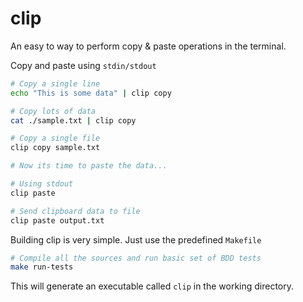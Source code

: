 clip
====

An easy to way to perform copy & paste operations in the terminal.

Copy and paste using `stdin/stdout`

```sh
# Copy a single line
echo "This is some data" | clip copy

# Copy lots of data
cat ./sample.txt | clip copy

# Copy a single file
clip copy sample.txt

# Now its time to paste the data...

# Using stdout
clip paste

# Send clipboard data to file
clip paste output.txt
```

Building clip is very simple. Just use the predefined `Makefile`

```sh
# Compile all the sources and run basic set of BDD tests
make run-tests
```

This will generate an executable called `clip` in the working directory.

